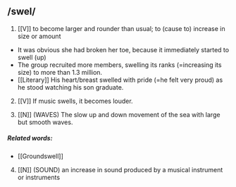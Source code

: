 ## /swel/  
1. [[V]] 
to become larger and rounder than usual; to (cause to) increase in size or amount

- It was obvious she had broken her toe, because it immediately started to swell (up)
- The group recruited more members, swelling its ranks (=increasing its size) to more than 1.3 million.
- [[Literary]]
His heart/breast swelled with pride (=he felt very proud) as he stood watching his son graduate.

2. [[V]]
If music swells, it becomes louder.

3. [[N]]
(WAVES)
The slow up and down movement of the sea with large but smooth waves.

##### Related words:
- [[Groundswell]]

4. [[N]]
(SOUND)
an increase in sound produced by a musical instrument or instruments